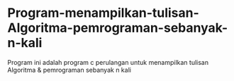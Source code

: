 # Program-menampilkan-tulisan-Algoritma-pemrograman-sebanyak-n-kali
Program ini adalah program c perulangan untuk menampilkan tulisan Algoritma &amp; pemrograman sebanyak n kali
